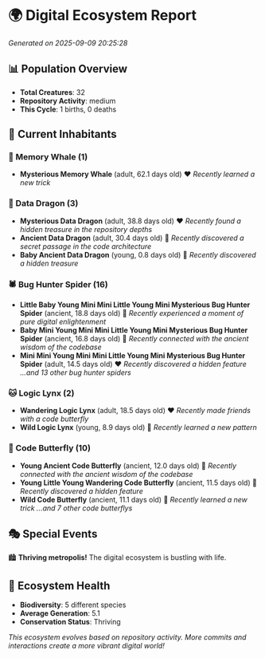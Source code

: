 # 🌍 Digital Ecosystem Report
*Generated on 2025-09-09 20:25:28*

## 📊 Population Overview
- **Total Creatures**: 32
- **Repository Activity**: medium
- **This Cycle**: 1 births, 0 deaths

## 👥 Current Inhabitants

### 🐋 Memory Whale (1)
- **Mysterious Memory Whale** (adult, 62.1 days old) ❤️
  *Recently learned a new trick*

### 🐉 Data Dragon (3)
- **Mysterious Data Dragon** (adult, 38.8 days old) ❤️
  *Recently found a hidden treasure in the repository depths*
- **Ancient Data Dragon** (adult, 30.4 days old) 💚
  *Recently discovered a secret passage in the code architecture*
- **Baby Ancient Data Dragon** (young, 0.8 days old) 💚
  *Recently discovered a hidden treasure*

### 🕷️ Bug Hunter Spider (16)
- **Little Baby Young Mini Mini Little Young Mini Mysterious Bug Hunter Spider** (ancient, 18.8 days old) 💛
  *Recently experienced a moment of pure digital enlightenment*
- **Baby Mini Young Mini Mini Little Young Mini Mysterious Bug Hunter Spider** (ancient, 16.8 days old) 💛
  *Recently connected with the ancient wisdom of the codebase*
- **Mini Mini Young Mini Mini Little Young Mini Mysterious Bug Hunter Spider** (adult, 14.5 days old) ❤️
  *Recently discovered a hidden feature*
  *...and 13 other bug hunter spiders*

### 🐱 Logic Lynx (2)
- **Wandering Logic Lynx** (adult, 18.5 days old) ❤️
  *Recently made friends with a code butterfly*
- **Wild Logic Lynx** (young, 8.9 days old) 💚
  *Recently learned a new pattern*

### 🦋 Code Butterfly (10)
- **Young Ancient Code Butterfly** (ancient, 12.0 days old) 💛
  *Recently connected with the ancient wisdom of the codebase*
- **Young Little Young Wandering Code Butterfly** (ancient, 11.5 days old) 💛
  *Recently discovered a hidden feature*
- **Wild Code Butterfly** (ancient, 11.1 days old) 💛
  *Recently learned a new trick*
  *...and 7 other code butterflys*

## 🎭 Special Events

🏙️ **Thriving metropolis!** The digital ecosystem is bustling with life.

## 🔬 Ecosystem Health
- **Biodiversity**: 5 different species
- **Average Generation**: 5.1
- **Conservation Status**: Thriving

*This ecosystem evolves based on repository activity. More commits and interactions create a more vibrant digital world!*